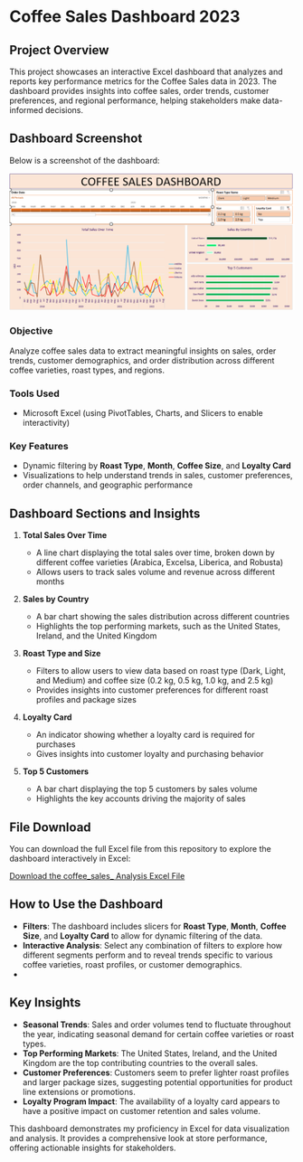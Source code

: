 # Coffee Sales Dashboard 2023

## Project Overview
This project showcases an interactive Excel dashboard that analyzes and reports key performance metrics for the Coffee Sales data in 2023. The dashboard provides insights into coffee sales, order trends, customer preferences, and regional performance, helping stakeholders make data-informed decisions.

## Dashboard Screenshot
Below is a screenshot of the dashboard:

![coffee_sales_dashboard](https://github.com/Asawari-Nannaware/coffee-sales-dashhboard/blob/main/coffeee%20sales%20dashboard.png)
### Objective
Analyze coffee sales data to extract meaningful insights on sales, order trends, customer demographics, and order distribution across different coffee varieties, roast types, and regions.

### Tools Used
- Microsoft Excel (using PivotTables, Charts, and Slicers to enable interactivity)

### Key Features
- Dynamic filtering by **Roast Type**, **Month**, **Coffee Size**, and **Loyalty Card**
- Visualizations to help understand trends in sales, customer preferences, order channels, and geographic performance

## Dashboard Sections and Insights

1. **Total Sales Over Time**
   - A line chart displaying the total sales over time, broken down by different coffee varieties (Arabica, Excelsa, Liberica, and Robusta)
   - Allows users to track sales volume and revenue across different months

2. **Sales by Country**
   - A bar chart showing the sales distribution across different countries
   - Highlights the top performing markets, such as the United States, Ireland, and the United Kingdom

3. **Roast Type and Size**
   - Filters to allow users to view data based on roast type (Dark, Light, and Medium) and coffee size (0.2 kg, 0.5 kg, 1.0 kg, and 2.5 kg)
   - Provides insights into customer preferences for different roast profiles and package sizes

4. **Loyalty Card**
   - An indicator showing whether a loyalty card is required for purchases
   - Gives insights into customer loyalty and purchasing behavior

5. **Top 5 Customers**
   - A bar chart displaying the top 5 customers by sales volume
   - Highlights the key accounts driving the majority of sales

## File Download

You can download the full Excel file from this repository to explore the dashboard interactively in Excel:

[Download the coffee_sales_ Analysis Excel File](https://github.com/Asawari-Nannaware/coffee-sales-dashhboard/blob/main/coffee_order_excel_dashboard.xlsx) 

## How to Use the Dashboard

- **Filters**: The dashboard includes slicers for **Roast Type**, **Month**, **Coffee Size**, and **Loyalty Card** to allow for dynamic filtering of the data.
- **Interactive Analysis**: Select any combination of filters to explore how different segments perform and to reveal trends specific to various coffee varieties, roast profiles, or customer demographics.
- 

## Key Insights

- **Seasonal Trends**: Sales and order volumes tend to fluctuate throughout the year, indicating seasonal demand for certain coffee varieties or roast types.
- **Top Performing Markets**: The United States, Ireland, and the United Kingdom are the top contributing countries to the overall sales.
- **Customer Preferences**: Customers seem to prefer lighter roast profiles and larger package sizes, suggesting potential opportunities for product line extensions or promotions.
- **Loyalty Program Impact**: The availability of a loyalty card appears to have a positive impact on customer retention and sales volume.

This dashboard demonstrates my proficiency in Excel for data visualization and analysis. It provides a comprehensive look at store performance, offering actionable insights for stakeholders.

